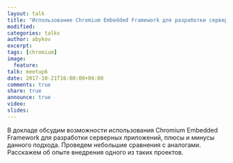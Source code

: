 ```yaml
---
layout: talk
title: "Использование Chromium Embedded Framework для разработки серверных приложений"
modified:
categories: talks
author: abykov
excerpt:
tags: [chromium]
image:
  feature:
talk: meetup6
date: 2017-10-21T16:00:00+04:00
comments: true
share: true
announce: true
video:
slides: 
---
```


В докладе обсудим возможности использования Chromium Embedded Framework для разработки серверных приложений, плюсы и минусы данного подхода. Проведем небольшие сравнения с аналогами. Расскажем об опыте внедрения одного из таких проектов.

